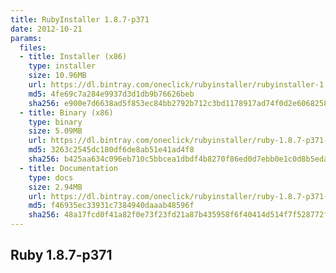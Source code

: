 ```yaml
---
title: RubyInstaller 1.8.7-p371
date: 2012-10-21
params:
  files:
  - title: Installer (x86)
    type: installer
    size: 10.96MB
    url: https://dl.bintray.com/oneclick/rubyinstaller/rubyinstaller-1.8.7-p371.exe
    md5: 4fe69c7a284e9937d3d1db9b76626beb
    sha256: e900e7d6638ad5f853ec84bb2792b712c3bd1178917ad74f0d2e6068258988fb
  - title: Binary (x86)
    type: binary
    size: 5.09MB
    url: https://dl.bintray.com/oneclick/rubyinstaller/ruby-1.8.7-p371-i386-mingw32.7z
    md5: 3263c2545dc180df6de8ab51e41ad4f8
    sha256: b425aa634c096eb710c5bbcea1dbdf4b8270f86ed0d7ebb0e1c0d8b5eda3eb94
  - title: Documentation
    type: docs
    size: 2.94MB
    url: https://dl.bintray.com/oneclick/rubyinstaller/ruby-1.8.7-p371-doc-chm.7z
    md5: f46935ec33931c7384940daaab48596f
    sha256: 48a17fcd0f41a82f0e73f23fd21a87b435958f6f40414d514f7f528772f39385
---
```


## Ruby 1.8.7-p371
